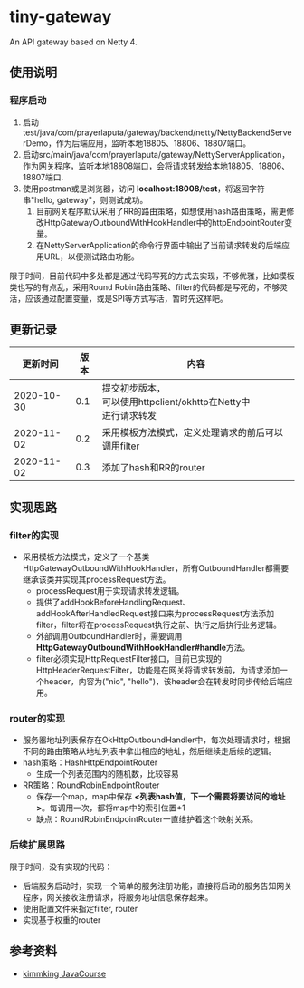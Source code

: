 # tiny-gateway
An API gateway based on Netty 4.


## 使用说明  

### 程序启动  
1. 启动test/java/com/prayerlaputa/gateway/backend/netty/NettyBackendServerDemo，作为后端应用，监听本地18805、18806、18807端口。
2. 启动src/main/java/com/prayerlaputa/gateway/NettyServerApplication，作为网关程序，监听本地18808端口，会将请求转发给本地18805、18806、18807端口.    
3. 使用postman或是浏览器，访问 **localhost:18008/test**，将返回字符串"hello, gateway"，则测试成功。
   1. 目前网关程序默认采用了RR的路由策略，如想使用hash路由策略，需更修改HttpGatewayOutboundWithHookHandler中的httpEndpointRouter变量。
   2. 在NettyServerApplication的命令行界面中输出了当前请求转发的后端应用URL，以便测试路由功能。

限于时间，目前代码中多处都是通过代码写死的方式去实现，不够优雅，比如模板类也写的有点乱，采用Round Robin路由策略、filter的代码都是写死的，不够灵活，应该通过配置变量，或是SPI等方式写活，暂时先这样吧。




## 更新记录

| 更新时间   | 版本 | 内容                                                         |
| ---------- | ---- | ------------------------------------------------------------ |
| 2020-10-30 | 0.1  | 提交初步版本，<br/>可以使用httpclient/okhttp在Netty中<br/>进行请求转发 |
| 2020-11-02 | 0.2  | 采用模板方法模式，定义处理请求的前后可以调用filter           |
| 2020-11-02 | 0.3  | 添加了hash和RR的router                                       |



## 实现思路

### filter的实现

- 采用模板方法模式，定义了一个基类HttpGatewayOutboundWithHookHandler，所有OutboundHandler都需要继承该类并实现其processRequest方法。
  - processRequest用于实现请求转发逻辑。
  - 提供了addHookBeforeHandlingRequest、addHookAfterHandledRequest接口来为processRequest方法添加filter，filter将在processRequest执行之前、执行之后执行业务逻辑。
  - 外部调用OutboundHandler时，需要调用**HttpGatewayOutboundWithHookHandler#handle**方法。
  - filter必须实现HttpRequestFilter接口，目前已实现的HttpHeaderRequestFilter，功能是在网关将请求转发前，为请求添加一个header，内容为("nio", "hello")，该header会在转发时同步传给后端应用。

### router的实现

- 服务器地址列表保存在OkHttpOutboundHandler中，每次处理请求时，根据不同的路由策略从地址列表中拿出相应的地址，然后继续走后续的逻辑。
- hash策略：HashHttpEndpointRouter
  - 生成一个列表范围内的随机数，比较容易
- RR策略：RoundRobinEndpointRouter
  - 保存一个map，map中保存 **<列表hash值，下一个需要将要访问的地址>**。每调用一次，都将map中的索引位置+1
  - 缺点：RoundRobinEndpointRouter一直维护着这个映射关系。

### 后续扩展思路

限于时间，没有实现的代码：

- 后端服务启动时，实现一个简单的服务注册功能，直接将启动的服务告知网关程序，网关接收注册请求，将服务地址信息保存起来。
- 使用配置文件来指定filter, router
- 实现基于权重的router



## 参考资料
- [kimmking JavaCourse](https://github.com/kimmking/JavaCourseCodes) 
